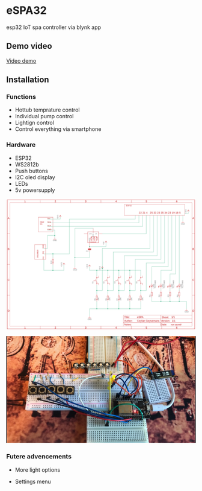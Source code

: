 # eSPA32
esp32 IoT spa controller via blynk app

## Demo video

[Video demo](https://youtu.be/eIrGtGd5Nj4)

## Installation

### Functions

* Hottub temprature control
* Individual pump control
* Lightign control
* Control everything via smartphone

### Hardware

* ESP32
* WS2812b
* Push buttons
* I2C oled display
* LEDs
* 5v powersupply

![Schematic](https://github.com/Ceylan-Geysemans/eSPA32/blob/3a0101a3ef078409ee8424af2678e16c6660d90c/images/Screen%20Shot%202021-03-30%20at%2016.30.32.png)

![Image of Setup](https://github.com/Ceylan-Geysemans/eSPA32/blob/main/images/IMG_0339.jpeg)

### Futere advencements

* More light options

* Settings menu
